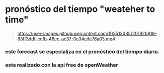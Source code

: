 # pronóstico del tiempo "weateher to time"



> https://user-images.githubusercontent.com/103513335/201820819-83ff3ddf-ccfb-46ec-ae37-0c34edc76a03.mp4



### este forecast se especializa en el pronóstico del tiempo diario.

### esta realizado con la api free de openWeather 

